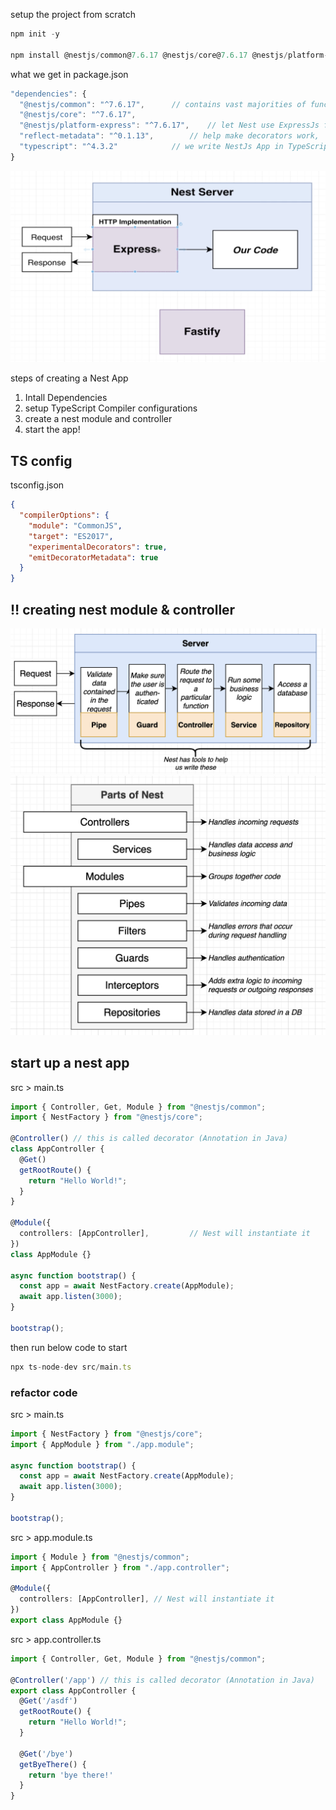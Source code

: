 





setup the project from scratch

```js
npm init -y

npm install @nestjs/common@7.6.17 @nestjs/core@7.6.17 @nestjs/platform-express@7.6.17 reflect-metadata@0.1.13 typescript@4.3.2
```



what we get in package.json

```js
"dependencies": {
  "@nestjs/common": "^7.6.17",		// contains vast majorities of functions, classes, etc
  "@nestjs/core": "^7.6.17",
  "@nestjs/platform-express": "^7.6.17",	// let Nest use ExpressJs for handling HTTP request
  "reflect-metadata": "^0.1.13",		// help make decorators work, 
  "typescript": "^4.3.2"			// we write NestJs App in TypeScript
}
```



<img src="./src_md/scratch1.png" style="zoom:50%;" />



steps of creating a Nest App

1. Intall Dependencies
2. setup TypeScript Compiler configurations
3. create a nest module and controller
4. start the app!



## TS config

tsconfig.json

```json
{
  "compilerOptions": {
    "module": "CommonJS",
    "target": "ES2017",
    "experimentalDecorators": true,
    "emitDecoratorMetadata": true
  }
}
```









## :bangbang: creating nest module &  controller 



<img src="./src_md/scratch2.png" style="zoom:50%;" />



<img src="./src_md/scratch3.png" style="zoom:50%;" />





## start up a nest app

src > main.ts 

```ts
import { Controller, Get, Module } from "@nestjs/common";
import { NestFactory } from "@nestjs/core";

@Controller() // this is called decorator (Annotation in Java)
class AppController {
  @Get()
  getRootRoute() {
    return "Hello World!";
  }
}

@Module({
  controllers: [AppController],         // Nest will instantiate it
})
class AppModule {}

async function bootstrap() {
  const app = await NestFactory.create(AppModule);
  await app.listen(3000);
}

bootstrap();
```



then run below code to start

```js
npx ts-node-dev src/main.ts
```



### refactor code 

src > main.ts

```ts
import { NestFactory } from "@nestjs/core";
import { AppModule } from "./app.module";

async function bootstrap() {
  const app = await NestFactory.create(AppModule);
  await app.listen(3000);
}

bootstrap();
```

src > app.module.ts 

```ts
import { Module } from "@nestjs/common";
import { AppController } from "./app.controller";

@Module({
  controllers: [AppController], // Nest will instantiate it
})
export class AppModule {}
```

src > app.controller.ts

```ts
import { Controller, Get, Module } from "@nestjs/common";

@Controller('/app') // this is called decorator (Annotation in Java)
export class AppController {
  @Get('/asdf')
  getRootRoute() {
    return "Hello World!";
  }

  @Get('/bye')
  getByeThere() {
    return 'bye there!'
  }
}
```

